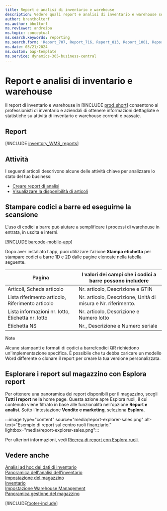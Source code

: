 ```yaml
---
title: Report e analisi di inventario e warehouse
description: Vedere quali report e analisi di inventario e warehouse sono disponibili nella versione standard di Business Central in modo da poter tenere traccia della propria attività.
author: brentholtorf
ms.author: bholtorf
ms.reviewer: andreipa
ms.topic: conceptual
ms.search.keywords: reporting
ms.search.form: 'Report_707, Report_716, Report_813, Report_1001, Report_5807, Report_5808, Report_5809, Report_7313, Report_7319, Report_7320'
ms.date: 03/21/2024
ms.custom: bap-template
ms.service: dynamics-365-business-central
---
```

# <a name="inventory-and-warehouse-reports-and-analytics"></a>Report e analisi di inventario e warehouse

Il report di inventario e warehouse in [!INCLUDE [prod_short](includes/prod_short.md)] consentono ai professionisti di inventario e aziendali di ottenere informazioni dettagliate e statistiche su attività di inventario e warehouse correnti e passate.  

## <a name="reports"></a>Report

[!INCLUDE [inventory_WMS_reports](includes/inventory-WMS-reports-include.md)]

## <a name="tasks"></a>Attività

I seguenti articoli descrivono alcune delle attività chiave per analizzare lo stato del tuo business:

* [Creare report di analisi](bi-how-create-analysis-views-reports.md)  
* [Visualizzare la disponibilità di articoli](inventory-how-availability-overview.md)

## <a name="print-and-scan-barcodes"></a>Stampare codici a barre ed eseguirne la scansione

L'uso di codici a barre può aiutare a semplificare i processi di warehouse in entrata, in uscita e interni. 

[!INCLUDE [barcode-mobile-app](includes/barcode-mobile-app.md)]

Dopo aver installato l'app, puoi utilizzare l'azione **Stampa etichetta** per stampare codici a barre 1D e 2D dalle pagine elencate nella tabella seguente.

|Pagina  |I valori dei campi che i codici a barre possono includere  |
|---------|---------|
|Articoli, Scheda articolo     |Nr. articolo, Descrizione e GTIN         |
|Lista riferimento articolo, Riferimento articolo     |Nr. articolo, Descrizione, Unità di misura e Nr. riferimento.         |
|Lista informazioni nr. lotto, Etichetta nr. lotto     |Nr. articolo, Descrizione e Numero lotto       |
|Etichetta NS     |Nr., Descrizione e Numero seriale         |

> [!NOTE]
> Alcune stampanti e formati di codici a barre/codici QR richiedono un'implementazione specifica. È possibile che tu debba caricare un modello Word differente o clonare il report per creare la tua versione personalizzata.


## <a name="explore-inventory-reports-with-report-explorer"></a>Esplorare i report sul magazzino con Esplora report

Per ottenere una panoramica dei report disponibili per il magazzino, scegli **Tutti i report** nella home page. Questa azione apre Esplora ruoli, il cui contenuto viene filtrato in base alle funzionalità nell'opzione **Report e analisi**. Sotto l'intestazione **Vendite e marketing**, seleziona **Esplora**.

:::image type="content" source="media/report-explorer-sales.png" alt-text="Esempio di report sul centro ruoli finanziario." lightbox="media/report-explorer-sales.png":::

Per ulteriori informazioni, vedi [Ricerca di report con Esplora ruoli](ui-role-explorer.md).


## <a name="see-also"></a>Vedere anche

[Analisi ad hoc dei dati di inventario](ad-hoc-analysis-inventory.md)  
[Panoramica dell'analisi dell'inventario](inventory-analytics-overview.md)   
[Impostazione del magazzino](inventory-setup-inventory.md)  
[Inventario](inventory-manage-inventory.md)  
[Impostazione Warehouse Management](warehouse-setup-warehouse.md)  
[Panoramica gestione del magazzino](design-details-warehouse-management.md)

[!INCLUDE[footer-include](includes/footer-banner.md)]
